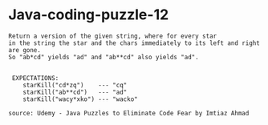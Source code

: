 # Java-coding-puzzle-12

	Return a version of the given string, where for every star 
	in the string the star and the chars immediately to its left and right are gone. 
	So "ab*cd" yields "ad" and "ab**cd" also yields "ad". 	
	

	 EXPECTATIONS:
		starKill("cd*zq")    --- "cq"
		starKill("ab**cd")   --- "ad" 
		starKill("wacy*xko") --- "wacko" 
    
    source: Udemy - Java Puzzles to Eliminate Code Fear by Imtiaz Ahmad 
